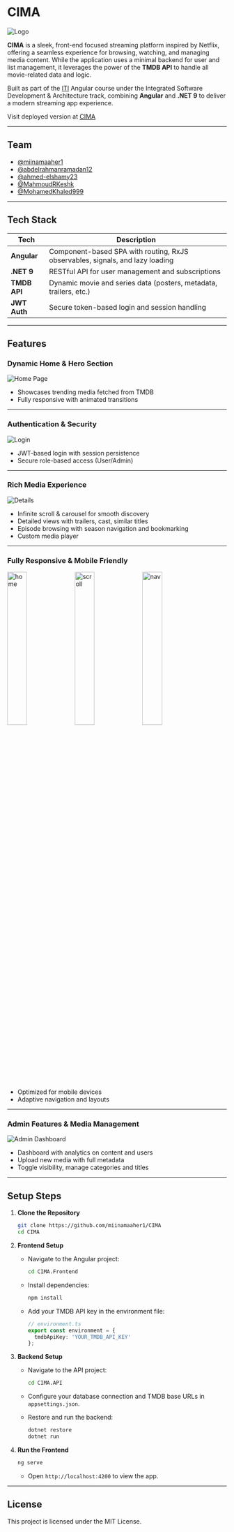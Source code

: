 # CIMA

![Logo](Front-End\movies-streaming-app\public\screenshots\CIMA.png)

**CIMA** is a sleek, front-end focused streaming platform inspired by Netflix, offering a seamless experience for browsing, watching, and managing media content. While the application uses a minimal backend for user and list management, it leverages the power of the **TMDB API** to handle all movie-related data and logic.

Built as part of the [ITI](https://iti.gov.eg/home) Angular course under the Integrated Software Development & Architecture track, combining **Angular** and **.NET 9** to deliver a modern streaming app experience.

Visit deployed version at [CIMA](cima-zeta.vercel.app)

---

## Team

* [@miinamaaher1](https://github.com/miinamaaher1)
* [@abdelrahmanramadan12](https://github.com/abdelrahmanramadan12)
* [@ahmed-elshamy23](https://github.com/ahmed-elshamy23)
* [@MahmoudRKeshk](https://github.com/MahmoudRKeshk)
* [@MohamedKhaled999](https://github.com/MohamedKhaled999)

---

## Tech Stack

| Tech         | Description                                                          |
| ------------ | -------------------------------------------------------------------- |
| **Angular**  | Component-based SPA with routing, RxJS observables, signals, and lazy loading   |
| **.NET 9**   | RESTful API for user management and subscriptions                    |
| **TMDB API** | Dynamic movie and series data (posters, metadata, trailers, etc.)    |
| **JWT Auth** | Secure token-based login and session handling                        |

---

## Features

### Dynamic Home & Hero Section

![Home Page](Front-End\movies-streaming-app\public\screenshots\01-home.png)

* Showcases trending media fetched from TMDB
* Fully responsive with animated transitions

---

### Authentication & Security

![Login](Front-End\movies-streaming-app\public\screenshots\00-signin.png)

* JWT-based login with session persistence
* Secure role-based access (User/Admin)

---

### Rich Media Experience

![Details](Front-End\movies-streaming-app\public\screenshots\05-details.png)

* Infinite scroll & carousel for smooth discovery
* Detailed views with trailers, cast, similar titles
* Episode browsing with season navigation and bookmarking
* Custom media player

---

### Fully Responsive & Mobile Friendly

<p>
  <img src="Front-End\movies-streaming-app\public\screenshots\11-home-phone.png" width="30%" alt ="home"/>
  <img src="Front-End\movies-streaming-app\public\screenshots\13-infinite-scroll-phone.png" width="30%" alt="scroll" />
  <img src="Front-End\movies-streaming-app\public\screenshots\14-nav-phone.png" width="30%" alt="nav" />
</p>

* Optimized for mobile devices
* Adaptive navigation and layouts

---

### Admin Features & Media Management

![Admin Dashboard](Front-End\movies-streaming-app\public\screenshots\08-analytics.png)

* Dashboard with analytics on content and users
* Upload new media with full metadata
* Toggle visibility, manage categories and titles

---

## Setup Steps

1. **Clone the Repository**

   ```sh
   git clone https://github.com/miinamaaher1/CIMA
   cd CIMA
   ```

2. **Frontend Setup**

   * Navigate to the Angular project:

     ```sh
     cd CIMA.Frontend
     ```

   * Install dependencies:

     ```sh
     npm install
     ```

   * Add your TMDB API key in the environment file:

     ```ts
     // environment.ts
     export const environment = {
       tmdbApiKey: 'YOUR_TMDB_API_KEY'
     };
     ```

3. **Backend Setup**

   * Navigate to the API project:

     ```sh
     cd CIMA.API
     ```

   * Configure your database connection and TMDB base URLs in `appsettings.json`.
   * Restore and run the backend:

     ```sh
     dotnet restore
     dotnet run
     ```

4. **Run the Frontend**

   ```sh
   ng serve
   ```

   * Open `http://localhost:4200` to view the app.

---

## License

This project is licensed under the MIT License.
